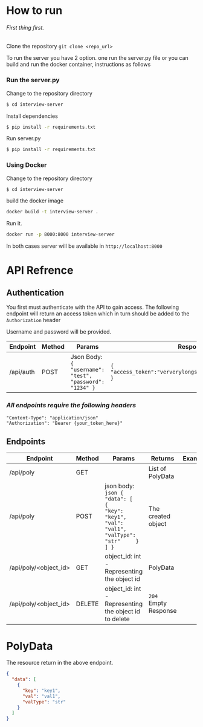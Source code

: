 # How to run

###### First thing first.
Clone the repository
`git clone <repo_url>`

To run the server you have 2 option. one run the server.py file
or you can build and run the docker container, instructions as follows
### Run the server.py
Change to the repository directory
```bash
$ cd interview-server
```

Install dependencies
```bash
$ pip install -r requirements.txt
```

Run server.py
```bash
$ pip install -r requirements.txt
```
### Using Docker
Change to the repository directory
```bash
$ cd interview-server
```
build the docker image
```bash
docker build -t interview-server .
```
Run it.
```bash
docker run -p 8000:8000 interview-server
```
In both cases server will be available in `http://localhost:8000`

 # API Refrence

 ## Authentication
 You first must authenticate with the API to gain access.
 The following endpoint will return an access token which in turn should be added to the `Authorization` header

 Username and password will be provided.

 | Endpoint  | Method | Params                                                             | Response                                                           | Example |
|-----------|--------|--------------------------------------------------------------------|--------------------------------------------------------------------|---------|
| /api/auth | POST   | Json Body: ``` {   "username": "test",   "password": "1234" }  ``` |  ``` { "access_token":"ververylongstringwithnumbersandstuff" } ``` |         |


 ### *All endpoints require the following headers*
 ```
 "Content-Type": "application/json"
 "Authorization": "Bearer {your_token_here}"
 ```

## Endpoints

| Endpoint              | Method | Params                                                                                                                 | Returns            | Example |
|-----------------------|--------|------------------------------------------------------------------------------------------------------------------------|--------------------|---------|
| /api/poly             | GET    |                                                                                                                        | List of PolyData   |         |
| /api/poly             | POST   | json body: ```json {   "data": [     {       "key": "key1",       "val": "val1",       "valType": "str"     }   ] }``` | The created object |         |
| /api/poly/<object_id> | GET    | object_id: int - Representing the object id                                                                            | PolyData           |         |
| /api/poly/<object_id> | DELETE | object_id: int - Representing the object id  to delete                                                                 | `204` Empty Response |         |

# PolyData
The resource return in the above endpoint.
```json
{
  "data": [
    {
      "key": "key1",
      "val": "val1",
      "valType": "str"
    }
  ]
}
```
